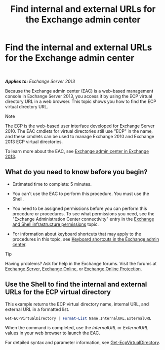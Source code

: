 ﻿---
title: 'Find internal and external URLs for the Exchange admin center'
TOCTitle: Find the internal and external URLs for the Exchange admin center
ms:assetid: 3ddb30ff-a405-4b9d-8d77-2d7a3a5ab8fa
ms:mtpsurl: https://technet.microsoft.com/en-us/library/JJ680108(v=EXCHG.150)
ms:contentKeyID: 49558154
ms.date: 12/09/2016
mtps_version: v=EXCHG.150
---

# Find the internal and external URLs for the Exchange admin center

 

_**Applies to:** Exchange Server 2013_


Because the Exchange admin center (EAC) is a web-based management console in Exchange Server 2013, you access it by using the ECP virtual directory URL in a web browser. This topic shows you how to find the ECP virtual directory URL.


> [!NOTE]
> The ECP is the web-based user interface developed for Exchange Server 2010. The EAC cmdlets for virtual directories still use "ECP" in the name, and these cmdlets can be used to manage Exchange 2010 and Exchange 2013 ECP virtual directories.



To learn more about the EAC, see [Exchange admin center in Exchange 2013](exchange-admin-center-in-exchange-2013-exchange-2013-help.md).

## What do you need to know before you begin?

  - Estimated time to complete: 5 minutes.

  - You can't use the EAC to perform this procedure. You must use the Shell.

  - You need to be assigned permissions before you can perform this procedure or procedures. To see what permissions you need, see the "Exchange Administration Center connectivity" entry in the [Exchange and Shell infrastructure permissions](exchange-and-shell-infrastructure-permissions-exchange-2013-help.md) topic.

  - For information about keyboard shortcuts that may apply to the procedures in this topic, see [Keyboard shortcuts in the Exchange admin center](keyboard-shortcuts-in-the-exchange-admin-center-2013-help.md).


> [!TIP]
> Having problems? Ask for help in the Exchange forums. Visit the forums at <A href="https://go.microsoft.com/fwlink/p/?linkid=60612">Exchange Server</A>, <A href="https://go.microsoft.com/fwlink/p/?linkid=267542">Exchange Online</A>, or <A href="https://go.microsoft.com/fwlink/p/?linkid=285351">Exchange Online Protection</A>.



## Use the Shell to find the internal and external URLs for the ECP virtual directory

This example returns the ECP virtual directory name, internal URL, and external URL in a formatted list.

```powershell
Get-ECPVirtualDirectory | Format-List Name,InternalURL,ExternalURL
```

When the command is completed, use the *InternalURL* or *ExternalURL* values in your web browser to launch the EAC.

For detailed syntax and parameter information, see [Get-EcpVirtualDirectory](https://technet.microsoft.com/en-us/library/dd351058\(v=exchg.150\)).

